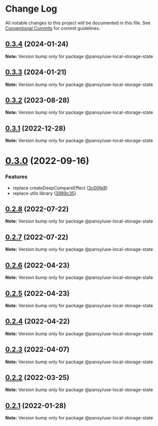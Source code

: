 # Change Log

All notable changes to this project will be documented in this file.
See [Conventional Commits](https://conventionalcommits.org) for commit guidelines.

## [0.3.4](https://github.com/pansyjs/react-hooks/compare/@pansy/use-local-storage-state@0.3.3...@pansy/use-local-storage-state@0.3.4) (2024-01-24)

**Note:** Version bump only for package @pansy/use-local-storage-state





## [0.3.3](https://github.com/pansyjs/react-hooks/compare/@pansy/use-local-storage-state@0.3.2...@pansy/use-local-storage-state@0.3.3) (2024-01-21)

**Note:** Version bump only for package @pansy/use-local-storage-state





## [0.3.2](https://github.com/pansyjs/react-hooks/compare/@pansy/use-local-storage-state@0.3.1...@pansy/use-local-storage-state@0.3.2) (2023-08-28)

**Note:** Version bump only for package @pansy/use-local-storage-state





## [0.3.1](https://github.com/pansyjs/react-hooks/compare/@pansy/use-local-storage-state@0.3.0...@pansy/use-local-storage-state@0.3.1) (2022-12-28)

**Note:** Version bump only for package @pansy/use-local-storage-state





# [0.3.0](https://github.com/pansyjs/react-hooks/compare/@pansy/use-local-storage-state@0.2.8...@pansy/use-local-storage-state@0.3.0) (2022-09-16)


### Features

* replace createDeepCompareEffect ([3c00fe8](https://github.com/pansyjs/react-hooks/commit/3c00fe8a33cac410f0c3d245e84027ca01431943))
* replace utils library ([3989c35](https://github.com/pansyjs/react-hooks/commit/3989c35e2bb5bf96f538e1b2c78aa306c63541e3))





## [0.2.8](https://github.com/pansyjs/react-hooks/compare/@pansy/use-local-storage-state@0.2.7...@pansy/use-local-storage-state@0.2.8) (2022-07-22)

**Note:** Version bump only for package @pansy/use-local-storage-state





## [0.2.7](https://github.com/pansyjs/react-hooks/compare/@pansy/use-local-storage-state@0.2.6...@pansy/use-local-storage-state@0.2.7) (2022-07-22)

**Note:** Version bump only for package @pansy/use-local-storage-state





## [0.2.6](https://github.com/pansyjs/react-hooks/compare/@pansy/use-local-storage-state@0.2.5...@pansy/use-local-storage-state@0.2.6) (2022-04-23)

**Note:** Version bump only for package @pansy/use-local-storage-state





## [0.2.5](https://github.com/pansyjs/react-hooks/compare/@pansy/use-local-storage-state@0.2.4...@pansy/use-local-storage-state@0.2.5) (2022-04-23)

**Note:** Version bump only for package @pansy/use-local-storage-state





## [0.2.4](https://github.com/pansyjs/react-hooks/compare/@pansy/use-local-storage-state@0.2.3...@pansy/use-local-storage-state@0.2.4) (2022-04-22)

**Note:** Version bump only for package @pansy/use-local-storage-state





## [0.2.3](https://github.com/pansyjs/react-hooks/compare/@pansy/use-local-storage-state@0.2.2...@pansy/use-local-storage-state@0.2.3) (2022-04-07)

**Note:** Version bump only for package @pansy/use-local-storage-state





## [0.2.2](https://github.com/pansyjs/react-hooks/compare/@pansy/use-local-storage-state@0.2.1...@pansy/use-local-storage-state@0.2.2) (2022-03-25)

**Note:** Version bump only for package @pansy/use-local-storage-state





## [0.2.1](https://github.com/pansyjs/react-hooks/compare/@pansy/use-local-storage-state@0.2.0...@pansy/use-local-storage-state@0.2.1) (2022-01-28)

**Note:** Version bump only for package @pansy/use-local-storage-state
